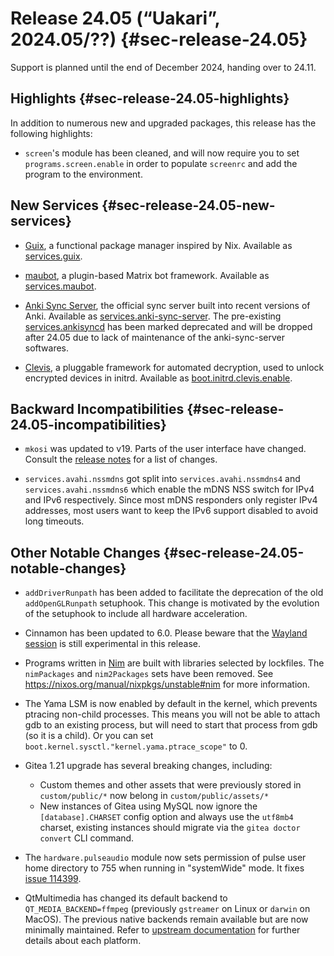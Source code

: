 # Release 24.05 (“Uakari”, 2024.05/??) {#sec-release-24.05}

Support is planned until the end of December 2024, handing over to 24.11.

## Highlights {#sec-release-24.05-highlights}

In addition to numerous new and upgraded packages, this release has the following highlights:

<!-- To avoid merge conflicts, consider adding your item at an arbitrary place in the list instead. -->

- `screen`'s module has been cleaned, and will now require you to set `programs.screen.enable` in order to populate `screenrc` and add the program to the environment.

## New Services {#sec-release-24.05-new-services}

<!-- To avoid merge conflicts, consider adding your item at an arbitrary place in the list instead. -->

- [Guix](https://guix.gnu.org), a functional package manager inspired by Nix. Available as [services.guix](#opt-services.guix.enable).

- [maubot](https://github.com/maubot/maubot), a plugin-based Matrix bot framework. Available as [services.maubot](#opt-services.maubot.enable).

- [Anki Sync Server](https://docs.ankiweb.net/sync-server.html), the official sync server built into recent versions of Anki. Available as [services.anki-sync-server](#opt-services.anki-sync-server.enable).
The pre-existing [services.ankisyncd](#opt-services.ankisyncd.enable) has been marked deprecated and will be dropped after 24.05 due to lack of maintenance of the anki-sync-server softwares.

- [Clevis](https://github.com/latchset/clevis), a pluggable framework for automated decryption, used to unlock encrypted devices in initrd. Available as [boot.initrd.clevis.enable](#opt-boot.initrd.clevis.enable).

## Backward Incompatibilities {#sec-release-24.05-incompatibilities}

<!-- To avoid merge conflicts, consider adding your item at an arbitrary place in the list instead. -->

- `mkosi` was updated to v19. Parts of the user interface have changed. Consult the
  [release notes](https://github.com/systemd/mkosi/releases/tag/v19) for a list of changes.

- `services.avahi.nssmdns` got split into `services.avahi.nssmdns4` and `services.avahi.nssmdns6` which enable the mDNS NSS switch for IPv4 and IPv6 respectively.
  Since most mDNS responders only register IPv4 addresses, most users want to keep the IPv6 support disabled to avoid long timeouts.

## Other Notable Changes {#sec-release-24.05-notable-changes}

<!-- To avoid merge conflicts, consider adding your item at an arbitrary place in the list instead. -->

- `addDriverRunpath` has been added to facilitate the deprecation of the old `addOpenGLRunpath` setuphook. This change is motivated by the evolution of the setuphook to include all hardware acceleration.

- Cinnamon has been updated to 6.0. Please beware that the [Wayland session](https://blog.linuxmint.com/?p=4591) is still experimental in this release.

- Programs written in [Nim](https://nim-lang.org/) are built with libraries selected by lockfiles.
  The `nimPackages` and `nim2Packages` sets have been removed.
  See https://nixos.org/manual/nixpkgs/unstable#nim for more information.

- The Yama LSM is now enabled by default in the kernel, which prevents ptracing
  non-child processes. This means you will not be able to attach gdb to an
  existing process, but will need to start that process from gdb (so it is a
  child). Or you can set `boot.kernel.sysctl."kernel.yama.ptrace_scope"` to 0.

- Gitea 1.21 upgrade has several breaking changes, including:
  - Custom themes and other assets that were previously stored in `custom/public/*` now belong in `custom/public/assets/*`
  - New instances of Gitea using MySQL now ignore the `[database].CHARSET` config option and always use the `utf8mb4` charset, existing instances should migrate via the `gitea doctor convert` CLI command.

- The `hardware.pulseaudio` module now sets permission of pulse user home directory to 755 when running in "systemWide" mode. It fixes [issue 114399](https://github.com/NixOS/nixpkgs/issues/114399).

- QtMultimedia has changed its default backend to `QT_MEDIA_BACKEND=ffmpeg` (previously `gstreamer` on Linux or `darwin` on MacOS).
  The previous native backends remain available but are now minimally maintained. Refer to [upstream documentation](https://doc.qt.io/qt-6/qtmultimedia-index.html#ffmpeg-as-the-default-backend) for further details about each platform.
